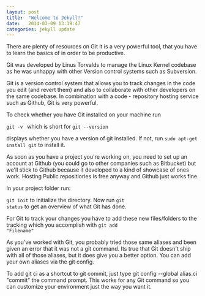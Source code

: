 ```yaml
---
layout: post
title:  "Welcome to Jekyll!"
date:   2014-03-09 13:19:47
categories: jekyll update
---
```


There are plenty of resources on Git it is a very powerful tool, that you have to learn the basics of in order to be productive.

Git was developed by Linus Torvalds to manage the Linux Kernel codebase as he was unhappy with other Version control systems such as Subversion.

Git is a version control system that allows you to track changes in the code you edit (and revert them) and also to collaborate with other developers on the same codebase. In combination with a code - repository hosting service such as Github, Git is very powerful.

To check whether you have Git installed on your machine run

<code>git -v </code> which is short for <code>git --version </code>

displays whether you have a version of git installed. If not, run <code>sudo apt-get install git</code> to install it.

As soon as you have a project you're working on, you need to set up an account at Github (you could go to other companies such as Bitbucket) but we'll stick to Github because it developed to a kind of showcase of ones work. Hosting Public repositiories is free anyway and Github just works fine.

In your project folder run:

<code>git init</code> to initialize the directory. Now run <code>git status</code> to get an overview of what Git has done.

For Git to track your changes you have to add these new files/folders to the tracking which you accomplish with <code>git add "Filename"</code>

 As you've worked with Git, you probably tried those same aliases and been given an error that it was not a git command. Its true that Git doesn't ship with all of those aliases, but it does give you a better option. You can add your own aliases via the git config.

To add git ci as a shortcut to git commit, just type git config --global alias.ci "commit" the command prompt. This works for any Git command so you can customize your environment just the way you want it. 

